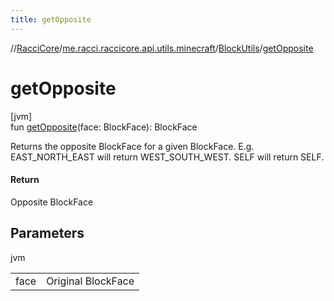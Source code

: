 ```yaml
---
title: getOpposite
---
```

//[RacciCore](../../../index.html)/[me.racci.raccicore.api.utils.minecraft](../index.html)/[BlockUtils](index.html)/[getOpposite](get-opposite.html)



# getOpposite



[jvm]\
fun [getOpposite](get-opposite.html)(face: BlockFace): BlockFace



Returns the opposite BlockFace for a given BlockFace. E.g. EAST_NORTH_EAST will return WEST_SOUTH_WEST. SELF will return SELF.



#### Return



Opposite BlockFace



## Parameters


jvm

| | |
|---|---|
| face | Original BlockFace |




